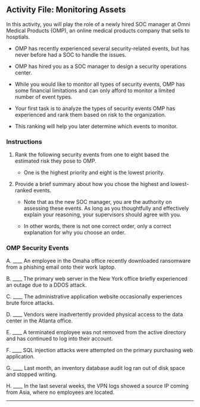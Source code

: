 ## Activity File: Monitoring Assets

In this activity, you will play the role of a newly hired SOC manager at Omni Medical Products (OMP), an online medical products company that sells to hosptials.

- OMP has recently experienced several security-related events, but has never before had a SOC to handle the issues. 

- OMP has  hired you as a SOC manager to design a security operations center. 

- While you would like to monitor all types of security events, OMP has some financial limitations and can only afford to monitor a limited number of event types.

- Your first task is to analyze the types of security events OMP has experienced and rank them based on risk to the organization.

- This ranking will help you later determine which events to monitor.

### Instructions

1. Rank the following security events from one to eight based the estimated risk they pose to OMP.
   - One is the highest priority and eight is the lowest priority. 

2. Provide a brief summary about how you chose the highest and lowest-ranked events.  

    - Note that as the new SOC manager, you are the authority on assessing these events. As long as you thoughtfully and effectively explain your reasoning, your supervisors should agree with you.

    - In other words, there is not one correct order, only a correct explanation for why you choose an order.  


### OMP Security Events

  A. ____ An employee in the Omaha office recently downloaded ransomware from a phishing email onto their work laptop.

  B. ____ The primary web server in the New York office briefly experienced an outage due to a DDOS attack.

  C. ____ The administrative application website occasionally experiences brute force attacks.

  D. ____ Vendors were inadvertently provided physical access to the data center in the Atlanta office.

  E. ____ A terminated employee was not removed from the active directory and has continued to log into their account.

  F. ____ SQL injection attacks were attempted on the primary purchasing web application.

  G. ____ Last month, an inventory database audit log ran out of disk space and stopped writing.

  H. ____ In the last several weeks, the VPN logs showed a source IP coming from Asia, where no employees are located.

---
